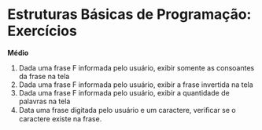 # Estruturas Básicas de Programação: Exercícios

**Médio**

1. Dada uma frase F informada pelo usuário, exibir somente as consoantes da frase na tela
2. Dada uma frase F informada pelo usuário, exibir a frase invertida na tela
3. Dada uma frase F informada pelo usuário, exibir a quantidade de palavras na tela
4. Data uma frase digitada pelo usuário e um caractere, veriﬁcar se o caractere existe na frase.

